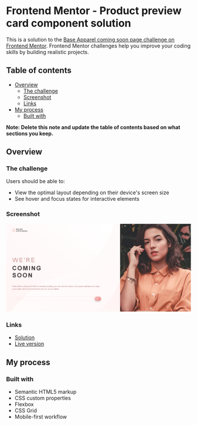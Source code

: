 # Frontend Mentor - Product preview card component solution

This is a solution to the [Base Apparel coming soon page challenge on Frontend Mentor](https://www.frontendmentor.io/challenges/base-apparel-coming-soon-page-5d46b47f8db8a7063f9331a0). Frontend Mentor challenges help you improve your coding skills by building realistic projects.

## Table of contents

- [Overview](#overview)
  - [The challenge](#the-challenge)
  - [Screenshot](#screenshot)
  - [Links](#links)
- [My process](#my-process)
  - [Built with](#built-with)

**Note: Delete this note and update the table of contents based on what sections you keep.**

## Overview

### The challenge

Users should be able to:

- View the optimal layout depending on their device's screen size
- See hover and focus states for interactive elements

### Screenshot

![screenshot of my solution](Screenshot.png)

### Links

- [Solution](https://github.com/Coder-IsiahJones/Apparel-Coming-Soon)
- [Live version](https://coder-isiahjones.github.io/Apparel-Coming-Soon)

## My process

### Built with

- Semantic HTML5 markup
- CSS custom properties
- Flexbox
- CSS Grid
- Mobile-first workflow
